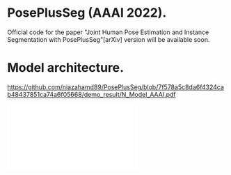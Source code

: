 # PosePlusSeg (AAAI 2022).

Official code for the paper "Joint Human Pose Estimation and Instance Segmentation with PosePlusSeg"[arXiv] version will be available soon.

# Model architecture. 
https://github.com/niazahamd89/PosePlusSeg/blob/7f578a5c8da6f4324cab48437851ca74a6f05668/demo_result/N_Model_AAAI.pdf

![](demo_result/N_Model_AAAI.pdf)
